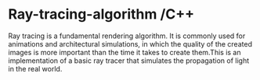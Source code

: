 # Ray-tracing-algorithm /C++
Ray tracing is a fundamental rendering algorithm. It is commonly used for animations and architectural simulations, in which the quality of the created images is more important than the time it takes to create them.This is an implementation of  a basic ray tracer that simulates the propagation of light in the real world.
